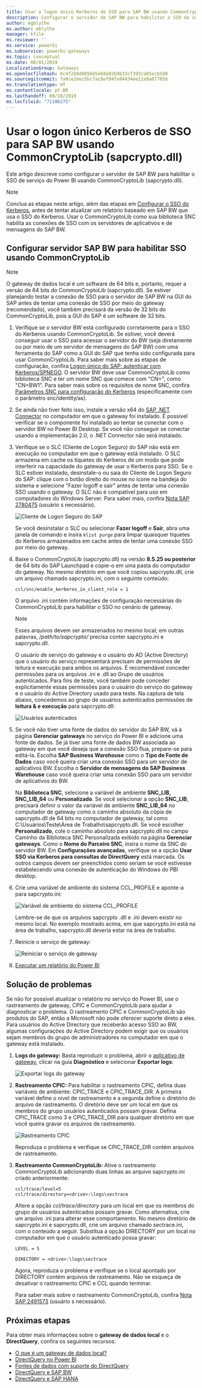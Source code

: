 ```yaml
---
title: Usar o logon único Kerberos de SSO para SAP BW usando CommonCryptoLib (sapcrypto.dll)
description: Configurar o servidor de SAP BW para habilitar o SSO do serviço do Power BI usando CommonCryptoLib (sapcrypto.dll)
author: mgblythe
ms.author: mblythe
manager: kfile
ms.reviewer: ''
ms.service: powerbi
ms.subservice: powerbi-gateways
ms.topic: conceptual
ms.date: 08/01/2019
LocalizationGroup: Gateways
ms.openlocfilehash: 6c4f2b0d8856d5e68e02b9b33cf393ca85ecb580
ms.sourcegitcommit: 7a0ce2eec5bc7ac8ef94fa94434ee12a9a07705b
ms.translationtype: HT
ms.contentlocale: pt-BR
ms.lasthandoff: 09/18/2019
ms.locfileid: "71106275"
---
```

# <a name="use-kerberos-single-sign-on-for-sso-to-sap-bw-using-commoncryptolib-sapcryptodll"></a>Usar o logon único Kerberos de SSO para SAP BW usando CommonCryptoLib (sapcrypto.dll)

Este artigo descreve como configurar o servidor de SAP BW para habilitar o SSO de serviço do Power BI usando CommonCryptoLib (sapcrypto.dll).

> [!NOTE]
> Conclua as etapas neste artigo, além das etapas em [Configurar o SSO do Kerberos](service-gateway-sso-kerberos.md), antes de tentar atualizar um relatório baseado em SAP BW que usa o SSO do Kerberos. Usar o CommonCryptoLib como sua biblioteca SNC habilita as conexões de SSO com os servidores de aplicativos e de mensagens do SAP BW.

## <a name="configure-sap-bw-server-to-enable-sso-using-commoncryptolib"></a>Configurar servidor SAP BW para habilitar SSO usando CommonCryptoLib

> [!NOTE]
> O gateway de dados local é um software de 64 bits e, portanto, requer a versão de 64 bits do CommonCryptoLib (sapcrypto.dll). Se estiver planejando testar a conexão de SSO para o servidor de SAP BW na GUI do SAP antes de tentar uma conexão de SSO por meio do gateway (recomendado), você também precisará da versão de 32 bits do CommonCryptoLib, pois a GUI do SAP é um software de 32 bits.

1. Verifique se o servidor BW está configurado corretamente para o SSO do Kerberos usando CommonCryptoLib. Se estiver, você deverá conseguir usar o SSO para acessar o servidor do BW (seja diretamente ou por meio de um servidor de mensagens do SAP BW) com uma ferramenta do SAP como a GUI do SAP que tenha sido configurada para usar CommonCryptoLib. Para saber mais sobre as etapas de configuração, confira [Logon único do SAP: autenticar com Kerberos/SPNEGO](https://blogs.sap.com/2017/07/27/sap-single-sign-on-authenticate-with-kerberosspnego/). O servidor BW deve usar CommonCryptoLib como biblioteca SNC e ter um nome SNC que comece com "CN=", como "CN=BW1". Para saber mais sobre os requisitos de nome SNC, confira [Parâmetros SNC para configuração do Kerberos](https://help.sap.com/viewer/df185fd53bb645b1bd99284ee4e4a750/3.0/en-US/360534094511490d91b9589d20abb49a.html) (especificamente com o parâmetro snc/identity/as).

1. Se ainda não tiver feito isso, instale a versão x64 do [SAP .NET Connector](https://support.sap.com/en/product/connectors/msnet.html) no computador em que o gateway foi instalado. É possível verificar se o componente foi instalado ao tentar se conectar com o servidor BW no Power BI Desktop. Se você não conseguir se conectar usando a implementação 2.0, o .NET Connector não será instalado.

1. Verifique se o SLC (Cliente de Logon Seguro) do SAP não está em execução no computador em que o gateway está instalado. O SLC armazena em cache os tíquetes do Kerberos de um modo que pode interferir na capacidade do gateway de usar o Kerberos para SSO. Se o SLC estiver instalado, desinstale-o ou saia do Cliente de Logon Seguro do SAP: clique com o botão direito do mouse no ícone na bandeja do sistema e selecione "Fazer logoff e sair" antes de tentar uma conexão SSO usando o gateway. O SLC não é compatível para uso em computadores do Windows Server. Para saber mais, confira [Nota SAP 2780475](https://launchpad.support.sap.com/#/notes/2780475) (usuário s necessário).

    ![Cliente de Logon Seguro do SAP](media/service-gateway-sso-kerberos/sap-secure-login-client.png)

    Se você desinstalar o SLC ou selecionar **Fazer logoff** e **Sair**, abra uma janela de comando e insira `klist purge` para limpar quaisquer tíquetes do Kerberos armazenados em cache antes de tentar uma conexão SSO por meio do gateway.

1. Baixe o CommonCryptoLib (sapcrypto.dll) na versão **8.5.25 ou posterior** de 64 bits do SAP Launchpad e copie-o em uma pasta do computador do gateway. No mesmo diretório em que você copiou sapcrypto.dll, crie um arquivo chamado sapcrypto.ini, com o seguinte conteúdo:

    ```
    ccl/snc/enable_kerberos_in_client_role = 1
    ```

    O arquivo .ini contém informações de configuração necessárias do CommonCryptoLib para habilitar o SSO no cenário de gateway.

    > [!NOTE]
    > Esses arquivos devem ser armazenados no mesmo local; em outras palavras, _/path/to/sapcrypto/_ precisa conter sapcrypto.ini e sapcrypto.dll.

    O usuário de serviço do gateway e o usuário do AD (Active Directory) que o usuário do serviço representará precisam de permissões de leitura e execução para ambos os arquivos. É recomendável conceder permissões para os arquivos .ini e .dll ao Grupo de usuários autenticados. Para fins de teste, você também pode conceder explicitamente essas permissões para o usuário do serviço do gateway e o usuário do Active Directory usado para teste. Na captura de tela abaixo, concedemos ao grupo de usuários autenticados permissões de **leitura &amp; e execução** para sapcrypto.dll:

    ![Usuários autenticados](media/service-gateway-sso-kerberos/authenticated-users.png)

1. Se você não tiver uma fonte de dados do servidor do SAP BW, vá à página **Gerenciar gateways** no serviço do Power BI e adicione uma fonte de dados. Se já tiver uma fonte de dados BW associada ao gateway em que você deseja que a conexão SSO flua, prepare-se para editá-la. Escolha **SAP Business Warehouse** como o **Tipo de Fonte de Dados** caso você queira criar uma conexão SSO para um servidor de aplicativos BW. Escolha o **Servidor de mensagens do SAP Business Warehouse** caso você queira criar uma conexão SSO para um servidor de aplicativos do BW.

    Na **Biblioteca SNC**, selecione a variável de ambiente **SNC\_LIB, SNC\_LIB\_64** ou **Personalizado**. Se você selecionar a opção **SNC\_LIB**, precisará definir o valor da variável de ambiente **SNC\_LIB\_64** no computador de gateway como o caminho absoluto da cópia de sapcrypto.dll de 64 bits no computador de gateway, tal como C:\Usuários\Teste\Área de Trabalho\sapcrypto.dll. Se você escolher **Personalizado**, cole o caminho absoluto para sapcrypto.dll no campo Caminho da Biblioteca SNC Personalizada exibido na página **Gerenciar gateways**. Como o **Nome do Parceiro SNC**, insira o nome da SNC do servidor BW. Em **Configurações avançadas**, verifique se a opção **Usar SSO via Kerberos para consultas do DirectQuery** está marcada. Os outros campos devem ser preenchidos como seriam se você estivesse estabelecendo uma conexão de autenticação do Windows do PBI desktop.

1. Crie uma variável de ambiente do sistema CCL\_PROFILE e aponte-a para sapcrypto.ini:

    ![Variável de ambiente do sistema CCL\_PROFILE](media/service-gateway-sso-kerberos/ccl-profile-variable.png)

    Lembre-se de que os arquivos sapcrypto .dll e .ini devem existir no mesmo local. No exemplo mostrado acima, em que sapcrypto.ini está na área de trabalho, sapcrypto.dll deveria estar na área de trabalho.

1. Reinicie o serviço de gateway:

    ![Reiniciar o serviço de gateway](media/service-gateway-sso-kerberos/restart-gateway-service.png)

1. [Executar um relatório do Power BI](service-gateway-sso-kerberos.md#run-a-power-bi-report)

## <a name="troubleshooting"></a>Solução de problemas

Se não for possível atualizar o relatório no serviço do Power BI, use o rastreamento de gateway, CPIC e CommonCryptoLib para ajudar a diagnosticar o problema. O rastreamento CPIC e CommonCryptoLib são produtos do SAP, então a Microsoft não pode oferecer suporte direto a eles. Para usuários do Active Directory que receberão acesso SSO ao BW, algumas configurações do Active Directory podem exigir que os usuários sejam membros do grupo de administradores no computador em que o gateway está instalado.

1. **Logs do gateway:** Basta reproduzir o problema, abrir o [aplicativo de gateway](https://docs.microsoft.com/data-integration/gateway/service-gateway-app), clicar na guia **Diagnóstico** e selecionar **Exportar logs**:

    ![Exportar logs do gateway](media/service-gateway-sso-kerberos/export-gateway-logs.png)

1. **Rastreamento CPIC:** Para habilitar o rastreamento CPIC, defina duas variáveis de ambiente: CPIC\_TRACE e CPIC\_TRACE\_DIR. A primeira variável define o nível de rastreamento e a segunda define o diretório do arquivo de rastreamento. O diretório deve ser um local em que os membros do grupo usuários autenticados possam gravar. Defina CPIC\_TRACE como 3 e CPIC\_TRACE\_DIR para qualquer diretório em que você queira gravar os arquivos de rastreamento.

    ![Rastreamento CPIC](media/service-gateway-sso-kerberos/cpic-tracing.png)

    Reproduza o problema e verifique se CPIC\_TRACE\_DIR contém arquivos de rastreamento.

1. **Rastreamento CommonCryptoLib:** Ative o rastreamento CommonCryptoLib adicionando duas linhas ao arquivo sapcrypto.ini criado anteriormente:

    ```
    ccl/trace/level=5
    ccl/trace/directory=<drive>:\logs\sectrace
    ```

    Altere a opção _ccl/trace/directory_ para um local em que os membros do grupo de usuários autenticados possam gravar. Como alternativa, crie um arquivo .ini para alterar esse comportamento. No mesmo diretório de sapcrypto.ini e sapcrypto.dll, crie um arquivo chamado sectrace.ini, com o conteúdo a seguir. Substitua a opção DIRECTORY por um local no computador em que o usuário autenticado possa gravar:

    ```
    LEVEL = 5

    DIRECTORY = <drive>:\logs\sectrace
    ```

    Agora, reproduza o problema e verifique se o local apontado por DIRECTORY contém arquivos de rastreamento. Não se esqueça de desativar o rastreamento CPIC e CCL quando terminar.

    Para saber mais sobre o rastreamento CommonCryptoLib, confira [Nota SAP 2491573](https://launchpad.support.sap.com/#/notes/2491573) (usuário s necessário).

## <a name="next-steps"></a>Próximas etapas

Para obter mais informações sobre o **gateway de dados local** e o **DirectQuery**, confira os seguintes recursos:

* [O que é um gateway de dados local?](/data-integration/gateway/service-gateway-getting-started)
* [DirectQuery no Power BI](desktop-directquery-about.md)
* [Fontes de dados com suporte do DirectQuery](desktop-directquery-data-sources.md)
* [DirectQuery e SAP BW](desktop-directquery-sap-bw.md)
* [DirectQuery e SAP HANA](desktop-directquery-sap-hana.md)
